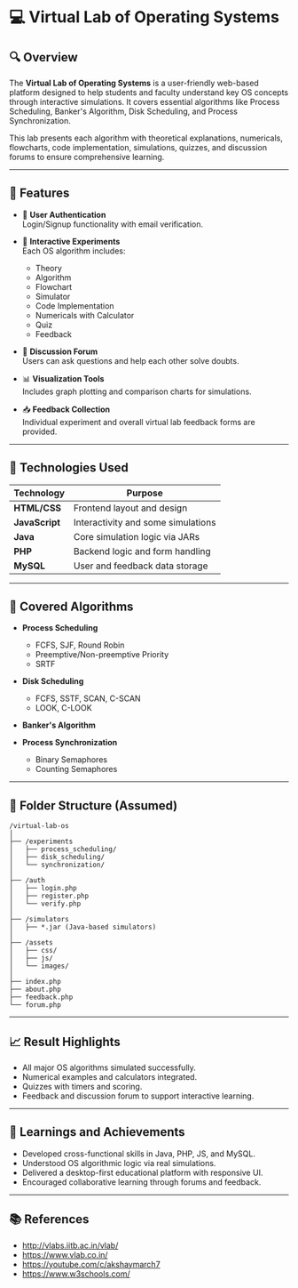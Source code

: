 
# 💻 Virtual Lab of Operating Systems

## 🔍 Overview

The **Virtual Lab of Operating Systems** is a user-friendly web-based platform designed to help students and faculty understand key OS concepts through interactive simulations. It covers essential algorithms like Process Scheduling, Banker's Algorithm, Disk Scheduling, and Process Synchronization.

This lab presents each algorithm with theoretical explanations, numericals, flowcharts, code implementation, simulations, quizzes, and discussion forums to ensure comprehensive learning.

---

## 🧠 Features

- 🔐 **User Authentication**  
  Login/Signup functionality with email verification.

- 🧪 **Interactive Experiments**  
  Each OS algorithm includes:
  - Theory  
  - Algorithm  
  - Flowchart  
  - Simulator  
  - Code Implementation  
  - Numericals with Calculator  
  - Quiz  
  - Feedback

- 💬 **Discussion Forum**  
  Users can ask questions and help each other solve doubts.

- 📊 **Visualization Tools**  
  Includes graph plotting and comparison charts for simulations.

- 📥 **Feedback Collection**  
  Individual experiment and overall virtual lab feedback forms are provided.

---

## 🧰 Technologies Used

| Technology       | Purpose                          |
|------------------|-----------------------------------|
| **HTML/CSS**     | Frontend layout and design        |
| **JavaScript**   | Interactivity and some simulations|
| **Java**         | Core simulation logic via JARs    |
| **PHP**          | Backend logic and form handling   |
| **MySQL**        | User and feedback data storage    |

---

## 🧪 Covered Algorithms

- **Process Scheduling**
  - FCFS, SJF, Round Robin
  - Preemptive/Non-preemptive Priority
  - SRTF

- **Disk Scheduling**
  - FCFS, SSTF, SCAN, C-SCAN
  - LOOK, C-LOOK

- **Banker's Algorithm**
- **Process Synchronization**
  - Binary Semaphores
  - Counting Semaphores

---

## 📁 Folder Structure (Assumed)

```
/virtual-lab-os
│
├── /experiments
│   ├── process_scheduling/
│   ├── disk_scheduling/
│   └── synchronization/
│
├── /auth
│   ├── login.php
│   ├── register.php
│   └── verify.php
│
├── /simulators
│   ├── *.jar (Java-based simulators)
│
├── /assets
│   ├── css/
│   ├── js/
│   └── images/
│
├── index.php
├── about.php
├── feedback.php
└── forum.php
```

---

## 📈 Result Highlights

- All major OS algorithms simulated successfully.
- Numerical examples and calculators integrated.
- Quizzes with timers and scoring.
- Feedback and discussion forum to support interactive learning.

---

## 🚀 Learnings and Achievements

- Developed cross-functional skills in Java, PHP, JS, and MySQL.
- Understood OS algorithmic logic via real simulations.
- Delivered a desktop-first educational platform with responsive UI.
- Encouraged collaborative learning through forums and feedback.

---

## 📚 References

- http://vlabs.iitb.ac.in/vlab/  
- https://www.vlab.co.in/  
- https://youtube.com/c/akshaymarch7  
- https://www.w3schools.com/  
